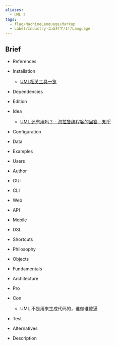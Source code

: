 ```yaml
---
aliases:
  - UML 2
tags:
  - flag/MachineLanguage/Markup
  - Label/Industry-工业科学/IT/Language
---
```


## Brief

- References

- Installation
    - [UML相关工具一览](http://www.umlchina.com/Tools/Newindex1.htm)

- Dependencies

- Edition

- Idea
    - [UML 还有用吗？ - 海拉鲁编程客的回答 - 知乎](https://www.zhihu.com/question/23569835/answer/713569402)

- Configuration

- Data

- Examples

- Users

- Author

- GUI

- CLI

- Web

- API

- Mobile

- DSL

- Shortcuts

- Philosophy

- Objects

- Fundamentals

- Architecture

- Pro

- Con
    - UML 不是用来生成代码的，谁做谁傻逼

- Test

- Alternatives

- Description
